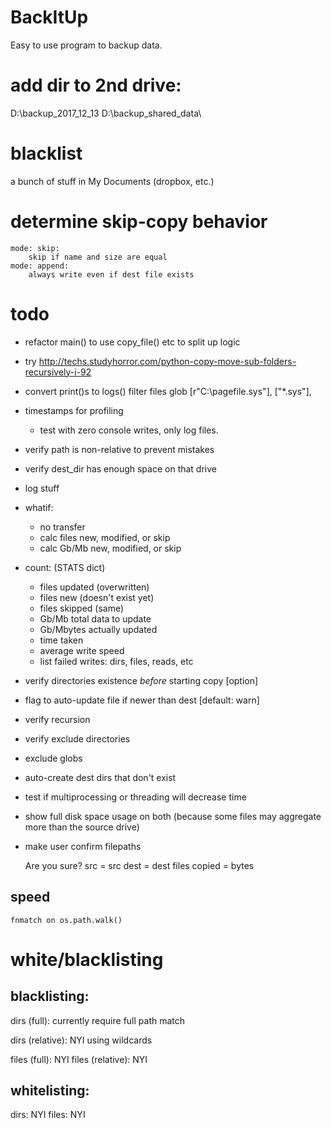 # BackItUp

Easy to use program to backup data.

# add dir to 2nd drive:
D:\backup_2017_12_13
D:\backup_shared_data\

# blacklist
a bunch of stuff in My Documents (dropbox, etc.)

# determine skip-copy behavior

    mode: skip: 
        skip if name and size are equal    
    mode: append:
        always write even if dest file exists


# todo
- refactor main() to use copy_file() etc to split up logic
- try
    http://techs.studyhorror.com/python-copy-move-sub-folders-recursively-i-92
- convert print()s to logs()
filter files glob
    [r"C:\pagefile.sys"],
    ["*.sys"],

- timestamps for profiling
    - test with zero console writes, only log files.

- verify path is non-relative to prevent mistakes
- verify dest_dir has enough space on that drive
- log stuff
- whatif:
    - no transfer
    - calc files new, modified, or skip
    - calc Gb/Mb new, modified, or skip

- count: (STATS dict)
    - files updated (overwritten)
    - files new (doesn't exist yet)
    - files skipped (same)
    - Gb/Mb total data to update
    - Gb/Mbytes actually updated
    - time taken
    - average write speed
    - list failed writes: dirs, files, reads, etc
- verify directories existence *before* starting copy [option]
- flag to auto-update file if newer than dest [default: warn]
- verify recursion
- verify exclude directories
- exclude globs
- auto-create dest dirs that don't exist
- test if multiprocessing or threading will decrease time
- show full disk space usage on both (because some files may aggregate more than the source drive)
- make user confirm filepaths

    Are you sure?
    src = src
    dest = dest
    files copied = bytes

## speed
    fnmatch on os.path.walk()

# white/blacklisting

## blacklisting:

dirs (full):
    currently require full path match

dirs (relative):
    NYI using wildcards

files (full):
    NYI
files (relative):
    NYI

## whitelisting:

dirs:
    NYI
files:
    NYI